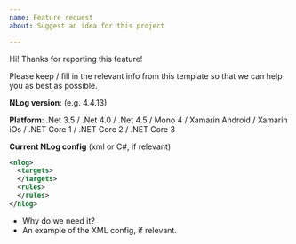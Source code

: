 ```yaml
---
name: Feature request
about: Suggest an idea for this project

---
```


Hi! Thanks for reporting this feature!

Please keep / fill in the relevant info from this template so that we can help you as best as possible.

**NLog version**: (e.g. 4.4.13)

**Platform**: .Net 3.5 / .Net 4.0 / .Net 4.5 / Mono 4 / Xamarin Android / Xamarin iOs / .NET Core 1 / .NET Core 2 / .NET Core 3

**Current NLog config** (xml or C#, if relevant)

```xml
<nlog>
  <targets>
  </targets>
  <rules>
  </rules>
</nlog>

```


 - Why do we need it?
 - An example of the XML config, if relevant.
